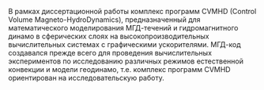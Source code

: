 В рамках диссертационной работы комплекс программ CVMHD (Control Volume Magneto-HydroDynamics), предназначенный для математического моделирования МГД-течений и гидромагнитного динамо в сферических слоях на высокопроизводительных вычислительных системах с графическими ускорителями. МГД-код создавался прежде всего для проведения вычислительных экспериментов по исследованию различных режимов естественной конвекции и модели геодинамо, т.е. комплекс программ CVMHD ориентирован на исследовательскую работу.

